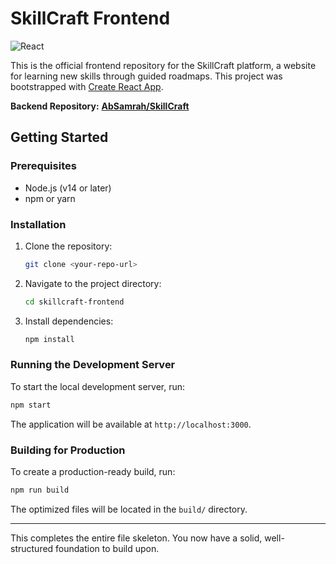 # SkillCraft Frontend

![React](https://img.shields.io/badge/react-%2320232A.svg?style=for-the-badge&logo=react&logoColor=%2361DAFB)

This is the official frontend repository for the SkillCraft platform, a website for learning new skills through guided roadmaps. This project was bootstrapped with [Create React App](https://github.com/facebook/create-react-app).

**Backend Repository:** [**AbSamrah/SkillCraft**](https://github.com/AbSamrah/SkillCraft)

## Getting Started

### Prerequisites

- Node.js (v14 or later)
- npm or yarn

### Installation

1. Clone the repository:
   ```sh
   git clone <your-repo-url>
   ```
2. Navigate to the project directory:
   ```sh
   cd skillcraft-frontend
   ```
3. Install dependencies:
   ```sh
   npm install
   ```

### Running the Development Server

To start the local development server, run:

```sh
npm start
```

The application will be available at `http://localhost:3000`.

### Building for Production

To create a production-ready build, run:

```sh
npm run build
```

The optimized files will be located in the `build/` directory.

---

This completes the entire file skeleton. You now have a solid, well-structured foundation to build upon.
